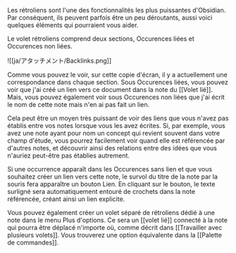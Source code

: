 Les rétroliens sont l'une des fonctionnalités les plus puissantes d'Obsidian. Par conséquent, ils peuvent parfois être un peu déroutants, aussi voici quelques éléments qui pourraient vous aider.

Le volet rétroliens comprend deux sections, Occurences liées et Occurences non liées.

![[ja/アタッチメント/Backlinks.png]]

Comme vous pouvez le voir, sur cette copie d'écran, il y a actuellement une correspondance dans chaque section. Sous Occurences liées, vous pouvez voir que j'ai créé un lien vers ce document dans la note du [[Volet lié]]. Mais, vous pouvez également voir sous Occurences non liées que j'ai écrit le nom de cette note mais n'en ai pas fait un lien.

Cela peut être un moyen très puissant de voir des liens que vous n'avez pas établis entre vos notes lorsque vous les avez écrites. Si, par exemple, vous avez une note ayant pour nom un concept qui revient souvent dans votre champ d'étude, vous pourrez facilement voir quand elle est référencée par d'autres notes, et découvrir ainsi des relations entre des idées que vous n'auriez peut-être pas établies autrement.

Si une occurrence apparaît dans les Occurences sans lien et que vous souhaitez créer un lien vers cette note, le survol du titre de la note par la souris fera apparaître un bouton Lien. En cliquant sur le bouton, le texte surligné sera automatiquement entouré de crochets dans la note référencée, créant ainsi un lien explicite.

Vous pouvez également créer un volet séparé de rétroliens dédié à une note dans le menu Plus d'options. Ce sera un [[volet lié]] connecté à la note qui pourra être déplacé n'importe où, comme décrit dans [[Travailler avec plusieurs volets]]. Vous trouverez une option équivalente dans la [[Palette de commandes]].